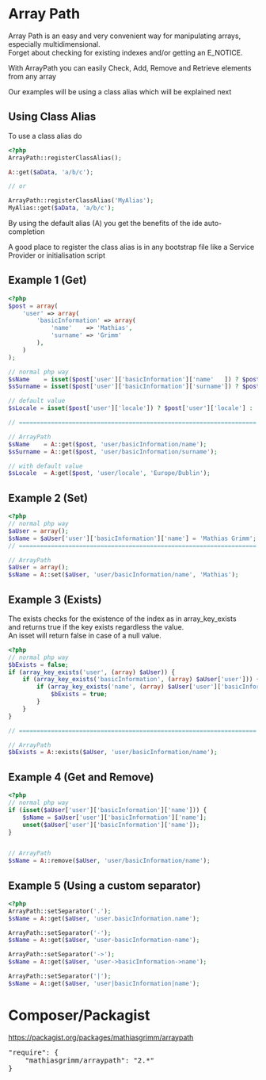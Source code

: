Array Path
==========
Array Path is an easy and very convenient way for manipulating arrays, especially multidimensional.<br>
Forget about checking for existing indexes and/or getting an E_NOTICE.<br>

With ArrayPath you can easily Check, Add, Remove and Retrieve elements from any array

Our examples will be using a class alias which will be explained next

Using Class Alias
-----------------
To use a class alias do

```php
<?php
ArrayPath::registerClassAlias();

A::get($aData, 'a/b/c');

// or

ArrayPath::registerClassAlias('MyAlias');
MyAlias::get($aData, 'a/b/c');

```

By using the default alias (A) you get the benefits of the ide auto-completion

A good place to register the class alias is in any bootstrap file like a Service Provider or initialisation script


Example 1 (Get)
---------
```php
<?php
$post = array(
	'user' => array(
	    'basicInformation' => array(
	        'name'    => 'Mathias',
	        'surname' => 'Grimm'
	    ),
	)
);

// normal php way
$sName    = isset($post['user']['basicInformation']['name'   ]) ? $post['user']['basicInformation']['name'   ] : null;
$sSurname = isset($post['user']['basicInformation']['surname']) ? $post['user']['basicInformation']['surname'] : null;

// default value
$sLocale = isset($post['user']['locale']) ? $post['user']['locale'] : 'Europe/Dublin';

// ===================================================================

// ArrayPath
$sName    = A::get($post, 'user/basicInformation/name');
$sSurname = A::get($post, 'user/basicInformation/surname');

// with default value
$sLocale  = A:get($post, 'user/locale', 'Europe/Dublin');

```

Example 2 (Set)
---------------
```php
<?php
// normal php way
$aUser = array();
$sName = $aUser['user']['basicInformation']['name'] = 'Mathias Grimm';
// ===================================================================

// ArrayPath 
$aUser = array();
$sName = A::set($aUser, 'user/basicInformation/name', 'Mathias');
```

Example 3 (Exists)
------------------
The exists checks for the existence of the index as in array_key_exists<br>
and returns true if the key exists regardless the value.<br>
An isset will return false in case of a null value.

```php
<?php
// normal php way
$bExists = false;
if (array_key_exists('user', (array) $aUser)) {
	if (array_key_exists('basicInformation', (array) $aUser['user'])) {
		if (array_key_exists('name', (array) $aUser['user']['basicInformation'])) {
			$bExists = true;
		}
	}
}

// ===================================================================

// ArrayPath 
$bExists = A::exists($aUser, 'user/basicInformation/name');
```

Example 4 (Get and Remove)
--------------------------
```php
<?php
// normal php way
if (isset($aUser['user']['basicInformation']['name'])) {
	$sName = $aUser['user']['basicInformation']['name'];
	unset($aUser['user']['basicInformation']['name']);
}


// ArrayPath
$sName = A::remove($aUser, 'user/basicInformation/name');
```

Example 5 (Using a custom separator) 
------------------------------------
```php
<?php
ArrayPath::setSeparator('.');
$sName = A::get($aUser, 'user.basicInformation.name');

ArrayPath::setSeparator('-');
$sName = A::get($aUser, 'user-basicInformation-name');

ArrayPath::setSeparator('->');
$sName = A::get($aUser, 'user->basicInformation->name');

ArrayPath::setSeparator('|');
$sName = A::get($aUser, 'user|basicInformation|name');
```

Composer/Packagist
=========
https://packagist.org/packages/mathiasgrimm/arraypath

<pre>
"require": {
    "mathiasgrimm/arraypath": "2.*"
}
</pre>
